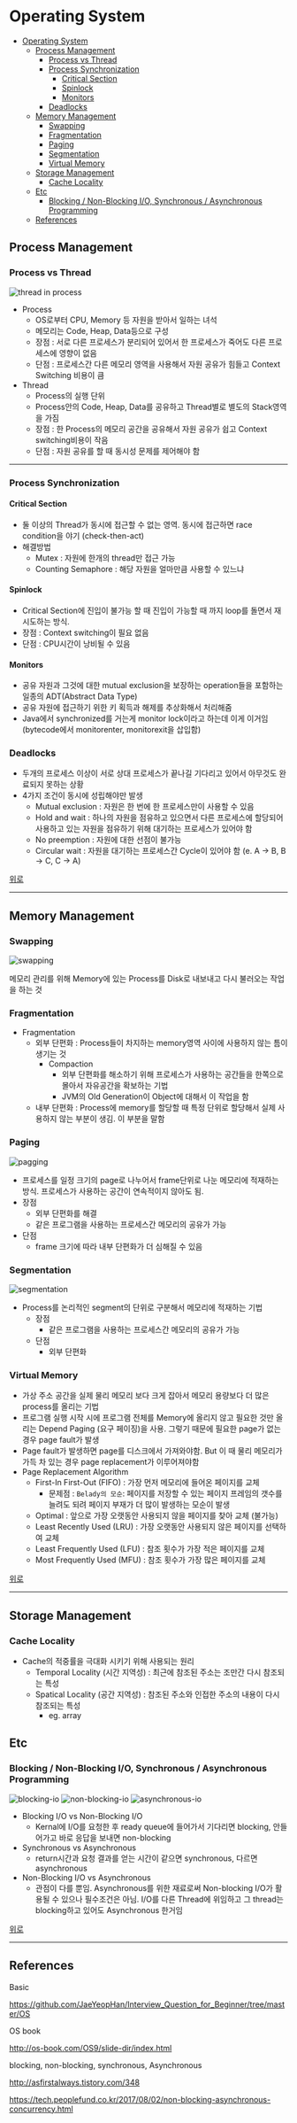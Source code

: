 # Operating System

- [Operating System](#operating-system)
  - [Process Management](#process-management)
    - [Process vs Thread](#process-vs-thread)
    - [Process Synchronization](#process-synchronization)
      - [Critical Section](#critical-section)
      - [Spinlock](#spinlock)
      - [Monitors](#monitors)
    - [Deadlocks](#deadlocks)
  - [Memory Management](#memory-management)
    - [Swapping](#swapping)
    - [Fragmentation](#fragmentation)
    - [Paging](#paging)
    - [Segmentation](#segmentation)
    - [Virtual Memory](#virtual-memory)
  - [Storage Management](#storage-management)
    - [Cache Locality](#cache-locality)
  - [Etc](#etc)
    - [Blocking / Non-Blocking I/O, Synchronous / Asynchronous Programming](#blocking--non-blocking-io-synchronous--asynchronous-programming)
  - [References](#references)

## Process Management

### Process vs Thread

![thread in process](./img/thread-in-process.png)

- Process
  - OS로부터 CPU, Memory 등 자원을 받아서 일하는 녀석
  - 메모리는 Code, Heap, Data등으로 구성
  - 장점 : 서로 다른 프로세스가 분리되어 있어서 한 프로세스가 죽어도 다른 프로세스에 영향이 없음
  - 단점 : 프로세스간 다른 메모리 영역을 사용해서 자원 공유가 힘들고 Context Switching 비용이 큼
- Thread
  - Process의 실행 단위
  - Process안의 Code, Heap, Data를 공유하고 Thread별로 별도의 Stack영역을 가짐
  - 장점 : 한 Process의 메모리 공간을 공유해서 자원 공유가 쉽고 Context switching비용이 작음
  - 단점 : 자원 공유를 할 때 동시성 문제를 제어해야 함

---

### Process Synchronization

#### Critical Section

- 둘 이상의 Thread가 동시에 접근할 수 없는 영역. 동시에 접근하면 race condition을 야기 (check-then-act)
- 해결방법
  - Mutex : 자원에 한개의 thread만 접근 가능
  - Counting Semaphore : 해당 자원을 얼마만큼 사용할 수 있느냐

#### Spinlock

- Critical Section에 진입이 불가능 할 때 진입이 가능할 때 까지 loop를 돌면서 재시도하는 방식.
- 장점 : Context switching이 필요 없음
- 단점 : CPU시간이 낭비될 수 있음

#### Monitors

- 공유 자원과 그것에 대한 mutual exclusion을 보장하는 operation들을 포함하는 일종의 ADT(Abstract Data Type)
- 공유 자원에 접근하기 위한 키 획득과 해제를 추상화해서 처리해줌
- Java에서 synchronized를 거는게 monitor lock이라고 하는데 이게 이거임 (bytecode에서 monitorenter, monitorexit을 삽입함)

### Deadlocks

- 두개의 프로세스 이상이 서로 상대 프로세스가 끝나길 기다리고 있어서 아무것도 완료되지 못하는 상황
- 4가지 조건이 동시에 성립해야만 발생
  - Mutual exclusion : 자원은 한 번에 한 프로세스만이 사용할 수 있음
  - Hold and wait : 하나의 자원을 점유하고 있으면서 다른 프로세스에 할당되어 사용하고 있는 자원을 점유하기 위해 대기하는 프로세스가 있어야 함
  - No preemption : 자원에 대한 선점이 불가능
  - Circular wait : 자원을 대기하는 프로세스간 Cycle이 있어야 함 (e. A -> B, B -> C, C -> A)

[위로](#Operating-System)

---

## Memory Management

### Swapping

![swapping](./img/swapping.png)

메모리 관리를 위해 Memory에 있는 Process를 Disk로 내보내고 다시 불러오는 작업을 하는 것

### Fragmentation

- Fragmentation
  - 외부 단편화 : Process들이 차지하는 memory영역 사이에 사용하지 않는 틈이 생기는 것
    - Compaction
      - 외부 단편화를 해소하기 위해 프로세스가 사용하는 공간들을 한쪽으로 몰아서 자유공간을 확보하는 기법
      - JVM의 Old Generation이 Object에 대해서 이 작업을 함
  - 내부 단편화 : Process에 memory를 할당할 때 특정 단위로 할당해서 실제 사용하지 않는 부분이 생김. 이 부분을 말함

### Paging

![pagging](./img/pagging.png)

- 프로세스를 일정 크기의 page로 나누어서 frame단위로 나눈 메모리에 적재하는 방식. 프로세스가 사용하는 공간이 연속적이지 않아도 됨.
- 장점
  - 외부 단편화를 해결
  - 같은 프로그램을 사용하는 프로세스간 메모리의 공유가 가능
- 단점
  - frame 크기에 따라 내부 단편화가 더 심해질 수 있음

### Segmentation

![segmentation](./img/segmentation.png)

- Process를 논리적인 segment의 단위로 구분해서 메모리에 적재하는 기법
  - 장점
    - 같은 프로그램을 사용하는 프로세스간 메모리의 공유가 가능
  - 단점
    - 외부 단편화

### Virtual Memory

- 가상 주소 공간을 실제 물리 메모리 보다 크게 잡아서 메모리 용량보다 더 많은 process를 올리는 기법
- 프로그램 실행 시작 시에 프로그램 전체를 Memory에 올리지 않고 필요한 것만 올리는 Depend Paging (요구 페이징)을 사용. 그렇기 때문에 필요한 page가 없는 경우 page fault가 발생
- Page fault가 발생하면 page를 디스크에서 가져와야함. But 이 때 물리 메모리가 가득 차 있는 경우 page replacement가 이루어져야함
- Page Replacement Algorithm
  - First-In First-Out (FIFO) : 가장 먼저 메모리에 들어온 페이지를 교체
    - 문제점 : `Belady의 모순`: 페이지를 저장할 수 있는 페이지 프레임의 갯수를 늘려도 되려 페이지 부재가 더 많이 발생하는 모순이 발생
  - Optimal : 앞으로 가장 오랫동안 사용되지 않을 페이지를 찾아 교체 (불가능)
  - Least Recently Used (LRU) : 가장 오랫동안 사용되지 않은 페이지를 선택하여 교체
  - Least Frequently Used (LFU) : 참조 횟수가 가장 적은 페이지를 교체
  - Most Frequently Used (MFU) : 참조 횟수가 가장 많은 페이지를 교체

[위로](#Operating-System)

---

## Storage Management

### Cache Locality

- Cache의 적중률을 극대화 시키기 위해 사용되는 원리
  - Temporal Locality (시간 지역성) : 최근에 참조된 주소는 조만간 다시 참조되는 특성
  - Spatical Locality (공간 지역성) : 참조된 주소와 인접한 주소의 내용이 다시 참조되는 특성
    - eg. array

## Etc

### Blocking / Non-Blocking I/O, Synchronous / Asynchronous Programming

![blocking-io](./img/blocking-io.png)
![non-blocking-io](./img/non-blocking-io.png)
![asynchronous-io](./img/asynchronous-io.png)

- Blocking I/O vs Non-Blocking I/O
  - Kernal에 I/O를 요청한 후 ready queue에 들어가서 기다리면 blocking, 안들어가고 바로 응답을 보내면 non-blocking
- Synchronous vs Asynchronous
  - return시간과 요청 결과를 얻는 시간이 같으면 synchronous, 다르면 asynchronous
- Non-Blocking I/O vs Asynchronous
  - 관점이 다를 뿐임. Asynchronous를 위한 재료로써 Non-blocking I/O가 활용될 수 있으나 필수조건은 아님. I/O를 다른 Thread에 위임하고 그 thread는 blocking하고 있어도 Asynchronous 한거임

[위로](#Operating-System)

---

## References

Basic

https://github.com/JaeYeopHan/Interview_Question_for_Beginner/tree/master/OS

OS book

http://os-book.com/OS9/slide-dir/index.html

blocking, non-blocking, synchronous, Asynchronous

http://asfirstalways.tistory.com/348

https://tech.peoplefund.co.kr/2017/08/02/non-blocking-asynchronous-concurrency.html